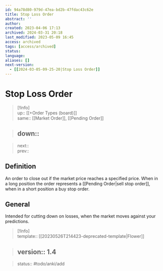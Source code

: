 ```yaml
---
id: 94a78d80-979d-47ea-bd2b-47fdac43c62e
title: Stop Loss Order
abstract: ''
author: 
created: 2023-04-06 17:13
archived: 2024-03-31 20:18
last_modified: 2023-05-09 16:45
access: archived
tags: [access/archived]
status: 
language: 
aliases: []
next-version:
  - [[2024-03-05-09-25-20|Stop Loss Order]]
---
```


# Stop Loss Order

> [!Info]  
> up:: [[+Order Types (board)]]  
> same:: [[Market Order]], [[Pending Order]]  
>

> down::
> ---  

>
> next::  
> prev::

## Definition

An order to close out if the market price reaches a specified price. When in a long position the order represents a [[Pending Order|sell stop order]], when in a short position a buy stop order.

## General

Intended for cutting down on losses, when the market moves against your predictions.

> [!Info]  
> template:: [[20230526T214423-deprecated-template|Flower]]  
>

> version:: 1.4
> ---  

>
> status:: #todo/anki/add 

